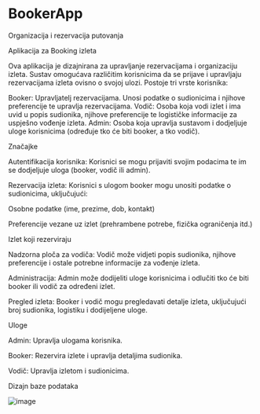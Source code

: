 # BookerApp
Organizacija i rezervacija putovanja


Aplikacija za Booking izleta

Ova aplikacija je dizajnirana za upravljanje rezervacijama i organizaciju izleta.
Sustav omogućava različitim korisnicima da se prijave i upravljaju rezervacijama izleta ovisno o svojoj ulozi.
Postoje tri vrste korisnika:

Booker: Upravljatelj rezervacijama. Unosi podatke o sudionicima i njihove preferencije te upravlja rezervacijama.
Vodič: Osoba koja vodi izlet i ima uvid u popis sudionika, njihove preferencije te logističke informacije za uspješno vođenje izleta.
Admin: Osoba koja upravlja sustavom i dodjeljuje uloge korisnicima (određuje tko će biti booker, a tko vodič).



Značajke


Autentifikacija korisnika: Korisnici se mogu prijaviti svojim podacima te im se dodjeljuje uloga (booker, vodič ili admin).

Rezervacija izleta: Korisnici s ulogom booker mogu unositi podatke o sudionicima, uključujući:

Osobne podatke (ime, prezime, dob, kontakt)

Preferencije vezane uz izlet (prehrambene potrebe, fizička ograničenja itd.)

Izlet koji rezerviraju

Nadzorna ploča za vodiča: Vodič može vidjeti popis sudionika, njihove preferencije i ostale potrebne informacije za vođenje izleta.

Administracija: Admin može dodijeliti uloge korisnicima i odlučiti tko će biti booker ili vodič za određeni izlet.

Pregled izleta: Booker i vodič mogu pregledavati detalje izleta, uključujući broj sudionika, logistiku i dodijeljene uloge.

Uloge

Admin: Upravlja ulogama korisnika.

Booker: Rezervira izlete i upravlja detaljima sudionika.

Vodič: Upravlja izletom i sudionicima.

Dizajn baze podataka

![image](https://github.com/user-attachments/assets/ca9d5467-0e14-4ea6-b347-42dd11554abb)


